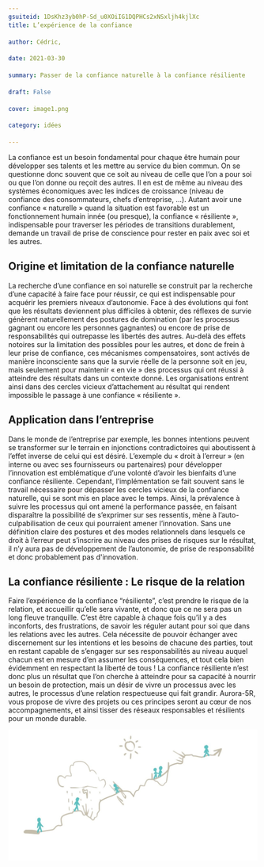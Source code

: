 ```yaml
---
gsuiteid: 1DsKhz3yb0hP-Sd_u0XOiIG1DQPHCs2xNSxljh4kjlXc
title: L’expérience de la confiance

author: Cédric, 

date: 2021-03-30

summary: Passer de la confiance naturelle à la confiance résiliente 

draft: False

cover: image1.png

category: idées

---
```


La confiance est un besoin fondamental pour chaque être humain pour développer ses talents et les mettre au service du bien commun. On se questionne donc souvent que ce soit au niveau de celle que l’on a pour soi ou que l’on donne ou reçoit des autres. Il en est de même au niveau des systèmes économiques avec les indices de croissance (niveau de confiance des consommateurs, chefs d’entreprise, …). Autant avoir une confiance « naturelle » quand la situation est favorable est un fonctionnement humain innée (ou presque), la confiance « résiliente », indispensable pour traverser les périodes de transitions durablement, demande un travail de prise de conscience pour rester en paix avec soi et les autres.

Origine et limitation de la confiance naturelle
-----------------------------------------------

La recherche d’une confiance en soi naturelle se construit par la recherche d’une capacité à faire face pour réussir, ce qui est indispensable pour acquérir les premiers niveaux d’autonomie. Face à des évolutions qui font que les résultats deviennent plus difficiles à obtenir, des réflexes de survie génèrent naturellement des postures de domination (par les processus gagnant ou encore les personnes gagnantes) ou encore de prise de responsabilités qui outrepasse les libertés des autres. Au-delà des effets notoires sur la limitation des possibles pour les autres, et donc de frein à leur prise de confiance, ces mécanismes compensatoires, sont activés de manière inconsciente sans que la survie réelle de la personne soit en jeu, mais seulement pour maintenir « en vie » des processus qui ont réussi à atteindre des résultats dans un contexte donné. Les organisations entrent ainsi dans des cercles vicieux d’attachement au résultat qui rendent impossible le passage à une confiance « résiliente ».

Application dans l’entreprise
-----------------------------

Dans le monde de l’entreprise par exemple, les bonnes intentions peuvent se transformer sur le terrain en injonctions contradictoires qui aboutissent à l’effet inverse de celui qui est désiré. L’exemple du « droit à l’erreur » (en interne ou avec ses fournisseurs ou partenaires) pour développer l’innovation est emblématique d’une volonté d’avoir les bienfaits d’une confiance résiliente. Cependant, l’implémentation se fait souvent sans le travail nécessaire pour dépasser les cercles vicieux de la confiance naturelle, qui se sont mis en place avec le temps. Ainsi, la prévalence à suivre les processus qui ont amené la performance passée, en faisant disparaître la possibilité de s’exprimer sur ses ressentis, mène à l’auto-culpabilisation de ceux qui pourraient amener l’innovation. Sans une définition claire des postures et des modes relationnels dans lesquels ce droit à l’erreur peut s’inscrire au niveau des prises de risques sur le résultat, il n’y aura pas de développement de l’autonomie, de prise de responsabilité et donc probablement pas d'innovation.

La confiance résiliente : Le risque de la relation
--------------------------------------------------

Faire l’expérience de la confiance “résiliente”, c’est prendre le risque de la relation, et accueillir qu’elle sera vivante, et donc que ce ne sera pas un long fleuve tranquille. C’est être capable à chaque fois qu’il y a des inconforts, des frustrations, de savoir les réguler autant pour soi que dans les relations avec les autres. Cela nécessite de pouvoir échanger avec discernement sur les intentions et les besoins de chacune des parties, tout en restant capable de s’engager sur ses responsabilités au niveau auquel chacun est en mesure d’en assumer les conséquences, et tout cela bien évidemment en respectant la liberté de tous ! La confiance résiliente n’est donc plus un résultat que l’on cherche à atteindre pour sa capacité à nourrir un besoin de protection, mais un désir de vivre un processus avec les autres, le processus d’une relation respectueuse qui fait grandir. Aurora-5R, vous propose de vivre des projets ou ces principes seront au cœur de nos accompagnements, et ainsi tisser des réseaux responsables et résilients pour un monde durable. 

![](images/image1.png)

